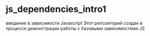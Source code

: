 # js_dependencies_intro1
введение в зависимости Javascript
Этот репозиторий создан в процессе демонстрации работы с базовыми зависимостями JS
